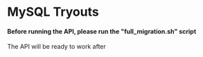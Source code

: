 # MySQL Tryouts

#### Before running the API, please run the "full_migration.sh" script 

The API will be ready to work after